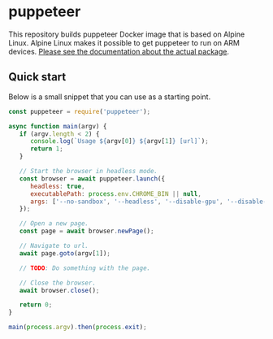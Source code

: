# puppeteer

This repository builds puppeteer Docker image that is based on Alpine Linux. Alpine Linux makes it possible to get puppeteer to run on ARM devices. [Please see the documentation about the actual package](https://github.com/puppeteer/puppeteer).

## Quick start

Below is a small snippet that you can use as a starting point.

```js
const puppeteer = require('puppeteer');

async function main(argv) {
   if (argv.length < 2) {
      console.log(`Usage ${argv[0]} ${argv[1]} [url]`);
      return 1;
   }

   // Start the browser in headless mode.
   const browser = await puppeteer.launch({
      headless: true,
      executablePath: process.env.CHROME_BIN || null,
      args: ['--no-sandbox', '--headless', '--disable-gpu', '--disable-dev-shm-usage']
   });

   // Open a new page.
   const page = await browser.newPage();

   // Navigate to url.
   await page.goto(argv[1]);

   // TODO: Do something with the page.

   // Close the browser.
   await browser.close();

   return 0;
}

main(process.argv).then(process.exit);
```
